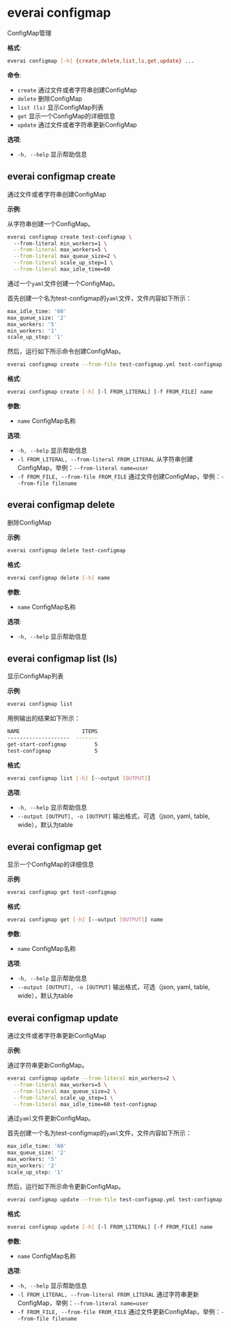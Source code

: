 # everai configmap
ConfigMap管理  

**格式**:  
```bash
everai configmap [-h] {create,delete,list,ls,get,update} ...
```

**命令**:  

* `create`              通过文件或者字符串创建ConfigMap  
* `delete`              删除ConfigMap  
* `list (ls)`           显示ConfigMap列表  
* `get`                 显示一个ConfigMap的详细信息  
* `update`              通过文件或者字符串更新ConfigMap  

**选项**:  
* `-h, --help`            显示帮助信息  
 
## everai configmap create              
通过文件或者字符串创建ConfigMap  

**示例**:  

从字符串创建一个ConfigMap。  

```bash  
everai configmap create test-configmap \ 
  --from-literal min_workers=1 \
  --from-literal max_workers=5 \
  --from-literal max_queue_size=2 \
  --from-literal scale_up_step=1 \
  --from-literal max_idle_time=60
```

通过一个`yaml`文件创建一个ConfigMap。  

首先创建一个名为test-configmap的`yaml`文件，文件内容如下所示：  

```bash
max_idle_time: '60'
max_queue_size: '2'
max_workers: '5'
min_workers: '1'
scale_up_step: '1'
```
然后，运行如下所示命令创建ConfigMap。  

```bash  
everai configmap create --from-file test-configmap.yml test-configmap
```

**格式**: 
```bash 
everai configmap create [-h] [-l FROM_LITERAL] [-f FROM_FILE] name
```

**参数**:  
  * `name`                  ConfigMap名称

**选项**:  
* `-h, --help`            显示帮助信息  
* `-l FROM_LITERAL, --from-literal FROM_LITERAL`
                        从字符串创建ConfigMap，举例：`--from-literal name=user`  
* `-f FROM_FILE, --from-file FROM_FILE`
                        通过文件创建ConfigMap，举例：`--from-file filename`  

## everai configmap delete              
删除ConfigMap  

**示例**:  
```bash
everai configmap delete test-configmap
```
**格式**: 
```bash
everai configmap delete [-h] name
```

**参数**:  
  * `name`        ConfigMap名称

**选项**:
* `-h, --help`  显示帮助信息

## everai configmap list (ls)           
显示ConfigMap列表  

**示例**:  
```bash
everai configmap list
```
用例输出的结果如下所示：    
```bash
NAME                    ITEMS
--------------------  -------
get-start-configmap         5
test-configmap              5
```

**格式**: 
```bash
everai configmap list [-h] [--output [OUTPUT]]
```
**选项**:  
* `-h, --help`            显示帮助信息  
* `--output [OUTPUT], -o [OUTPUT]`
                        输出格式，可选（json, yaml, table, wide），默认为table  

## everai configmap get                 
显示一个ConfigMap的详细信息  

**示例**:  
```bash  
everai configmap get test-configmap
```

**格式**:  
```bash
everai configmap get [-h] [--output [OUTPUT]] name  
```

**参数**:  
  * `name`                  ConfigMap名称

**选项**:  
* `-h, --help`            显示帮助信息  
* `--output [OUTPUT], -o [OUTPUT]`
                        输出格式，可选（json, yaml, table, wide），默认为table

## everai configmap update              
通过文件或者字符串更新ConfigMap  

**示例**:  

通过字符串更新ConfigMap。

```bash  
everai configmap update --from-literal min_workers=2 \
  --from-literal max_workers=5 \
  --from-literal max_queue_size=2 \
  --from-literal scale_up_step=1 \
  --from-literal max_idle_time=60 test-configmap
```

通过`yaml`文件更新ConfigMap。

首先创建一个名为test-configmap的`yaml`文件，文件内容如下所示：  

```bash
max_idle_time: '60'
max_queue_size: '2'
max_workers: '5'
min_workers: '2'
scale_up_step: '1'
```

然后，运行如下所示命令更新ConfigMap。  

```bash  
everai configmap update --from-file test-configmap.yml test-configmap
```

**格式**: 
```bash
everai configmap update [-h] [-l FROM_LITERAL] [-f FROM_FILE] name
```

**参数**:  
  * `name`                  ConfigMap名称

**选项**:  
* `-h, --help`            显示帮助信息  
* `-l FROM_LITERAL, --from-literal FROM_LITERAL`  通过字符串更新ConfigMap，举例：`--from-literal name=user`  
* `-f FROM_FILE, --from-file FROM_FILE`  通过文件更新ConfigMap，举例：`--from-file filename`  
